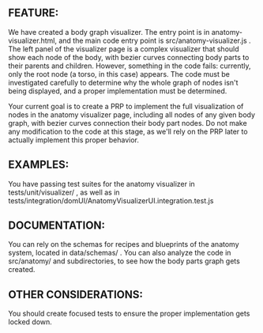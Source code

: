 ## FEATURE:

We have created a body graph visualizer. The entry point is in anatomy-visualizer.html, and the main code entry point is src/anatomy-visualizer.js . The left panel of the visualizer page is a complex visualizer that should show each node of the body, with bezier curves connecting body parts to their parents and children. However, something in the code fails: currently, only the root node (a torso, in this case) appears. The code must be investigated carefully to determine why the whole graph of nodes isn't being displayed, and a proper implementation must be determined.

Your current goal is to create a PRP to implement the full visualization of nodes in the anatomy visualizer page, including all nodes of any given body graph, with bezier curves connection their body part nodes. Do not make any modification to the code at this stage, as we'll rely on the PRP later to actually implement this proper behavior.

## EXAMPLES:

You have passing test suites for the anatomy visualizer in tests/unit/visualizer/ , as well as in tests/integration/domUI/AnatomyVisualizerUI.integration.test.js

## DOCUMENTATION:

You can rely on the schemas for recipes and blueprints of the anatomy system, located in data/schemas/ . You can also analyze the code in src/anatomy/ and subdirectories, to see how the body parts graph gets created.

## OTHER CONSIDERATIONS:

You should create focused tests to ensure the proper implementation gets locked down.